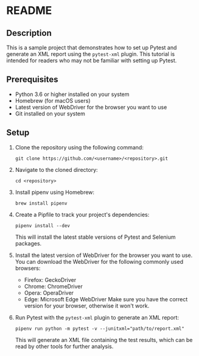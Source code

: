 # README

## Description
This is a sample project that demonstrates how to set up Pytest and generate an XML report using the `pytest-xml` plugin. This tutorial is intended for readers who may not be familiar with setting up Pytest.

## Prerequisites
- Python 3.6 or higher installed on your system
- Homebrew (for macOS users)
- Latest version of WebDriver for the browser you want to use
- Git installed on your system

## Setup
1. Clone the repository using the following command:
    ```
    git clone https://github.com/<username>/<repository>.git
    ```
2. Navigate to the cloned directory:
    ```
    cd <repository>
    ```
3. Install pipenv using Homebrew:
    ```
    brew install pipenv
    ```
4. Create a Pipfile to track your project's dependencies:
    ```
    pipenv install --dev
    ```
    This will install the latest stable versions of Pytest and Selenium packages.

5. Install the latest version of WebDriver for the browser you want to use. You can download the WebDriver for the following commonly used browsers:
    - Firefox: GeckoDriver
    - Chrome: ChromeDriver
    - Opera: OperaDriver
    - Edge: Microsoft Edge WebDriver
    Make sure you have the correct version for your browser, otherwise it won't work.

6. Run Pytest with the `pytest-xml` plugin to generate an XML report:
    ```
    pipenv run python -m pytest -v --junitxml="path/to/report.xml"
    ```
    This will generate an XML file containing the test results, which can be read by other tools for further analysis.
